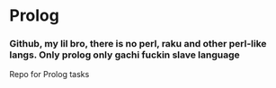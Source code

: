 # Prolog
### Github, my lil bro, there is no perl, raku and other perl-like langs. Only prolog only gachi fuckin slave language
Repo for Prolog tasks



